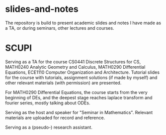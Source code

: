 # slides-and-notes
The repository is build to present academic slides and notes I have made as a TA, or during seminars, other lectures and courses.

# SCUPI 
Serving as a TA for the course CS0441 Discrete Structures for CS, MATH0240 Analytic Geometry and Calculus, MATH0290 Differential Equations, ECE1110 Computer Organization and Architecture.
Tutorial slides for the course with tutorials, assignment solutions (if made by myself) and other relevant materials (with permission) are presented.

For MATH0290 Differential Equations, the course starts from the very beginning of DEs, and the deepest stage reaches laplace transform and fourier series, mostly talking about ODEs.

Serving as the host and speaker for "Seminar in Mathematics". Relevant materials are uploaded for record and reference.

Serving as a (pseudo-) research assistant.
